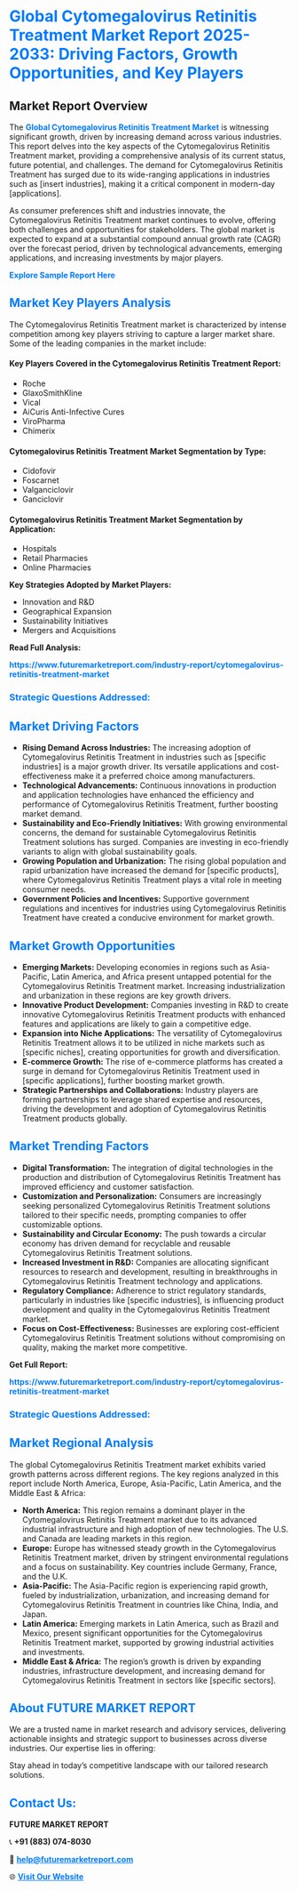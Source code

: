 <h1 style="color: #007BFF;">Global Cytomegalovirus Retinitis Treatment Market Report 2025-2033: Driving Factors, Growth Opportunities, and Key Players</h1>

<section id="overview">
<h2>Market Report Overview</h2>
<p>The <a href="https://www.futuremarketreport.com/industry-report/cytomegalovirus-retinitis-treatment-market" style="color: #007BFF; text-decoration: none;"><strong>Global Cytomegalovirus Retinitis Treatment Market</strong></a> is witnessing significant growth, driven by increasing demand across various industries. This report delves into the key aspects of the Cytomegalovirus Retinitis Treatment market, providing a comprehensive analysis of its current status, future potential, and challenges. The demand for Cytomegalovirus Retinitis Treatment has surged due to its wide-ranging applications in industries such as [insert industries], making it a critical component in modern-day [applications].</p>
<p>As consumer preferences shift and industries innovate, the Cytomegalovirus Retinitis Treatment market continues to evolve, offering both challenges and opportunities for stakeholders. The global market is expected to expand at a substantial compound annual growth rate (CAGR) over the forecast period, driven by technological advancements, emerging applications, and increasing investments by major players.</p>
</section>

<section id="overview">
<p><a href="https://www.futuremarketreport.com/request-sample/reportId=34352" style="color: #007BFF; text-decoration: none;"><strong>Explore Sample Report Here</strong></a></p>
</section>

<section id="key-players">
<h2 style="color: #007BFF;">Market Key Players Analysis</h2>
<p>The Cytomegalovirus Retinitis Treatment market is characterized by intense competition among key players striving to capture a larger market share. Some of the leading companies in the market include:</p>
<h4>Key Players Covered in the Cytomegalovirus Retinitis Treatment Report:</h4>
<ul><li>Roche</li><li>GlaxoSmithKline</li><li>Vical</li><li>AiCuris Anti-Infective Cures</li><li>ViroPharma</li><li>Chimerix</li></ul>
<h4>Cytomegalovirus Retinitis Treatment Market Segmentation by Type:</h4>
<ul><li>Cidofovir</li><li>Foscarnet</li><li>Valganciclovir</li><li>Ganciclovir</li></ul>

<h4>Cytomegalovirus Retinitis Treatment Market Segmentation by Application:</h4>
<ul><li>Hospitals</li><li>Retail Pharmacies</li><li>Online Pharmacies</li></ul>
<p><strong>Key Strategies Adopted by Market Players:</strong></p>
<ul>
<li>Innovation and R&D</li>
<li>Geographical Expansion</li>
<li>Sustainability Initiatives</li>
<li>Mergers and Acquisitions</li>
</ul>
</section>

<section>
<p><strong>Read Full Analysis: </strong></p><a href="https://www.futuremarketreport.com/industry-report/cytomegalovirus-retinitis-treatment-market" style="color: #007BFF; text-decoration: none;"><strong>https://www.futuremarketreport.com/industry-report/cytomegalovirus-retinitis-treatment-market</strong></a>
<h3 style="color: #007BFF;">Strategic Questions Addressed:</h3>
</section>

<section id="driving-factors">
<h2 style="color: #007BFF;">Market Driving Factors</h2>
<ul>
<li><strong>Rising Demand Across Industries:</strong> The increasing adoption of Cytomegalovirus Retinitis Treatment in industries such as [specific industries] is a major growth driver. Its versatile applications and cost-effectiveness make it a preferred choice among manufacturers.</li>
<li><strong>Technological Advancements:</strong> Continuous innovations in production and application technologies have enhanced the efficiency and performance of Cytomegalovirus Retinitis Treatment, further boosting market demand.</li>
<li><strong>Sustainability and Eco-Friendly Initiatives:</strong> With growing environmental concerns, the demand for sustainable Cytomegalovirus Retinitis Treatment solutions has surged. Companies are investing in eco-friendly variants to align with global sustainability goals.</li>
<li><strong>Growing Population and Urbanization:</strong> The rising global population and rapid urbanization have increased the demand for [specific products], where Cytomegalovirus Retinitis Treatment plays a vital role in meeting consumer needs.</li>
<li><strong>Government Policies and Incentives:</strong> Supportive government regulations and incentives for industries using Cytomegalovirus Retinitis Treatment have created a conducive environment for market growth.</li>
</ul>
</section>

<section id="growth-opportunities">
<h2 style="color: #007BFF;">Market Growth Opportunities</h2>
<ul>
<li><strong>Emerging Markets:</strong> Developing economies in regions such as Asia-Pacific, Latin America, and Africa present untapped potential for the Cytomegalovirus Retinitis Treatment market. Increasing industrialization and urbanization in these regions are key growth drivers.</li>
<li><strong>Innovative Product Development:</strong> Companies investing in R&D to create innovative Cytomegalovirus Retinitis Treatment products with enhanced features and applications are likely to gain a competitive edge.</li>
<li><strong>Expansion into Niche Applications:</strong> The versatility of Cytomegalovirus Retinitis Treatment allows it to be utilized in niche markets such as [specific niches], creating opportunities for growth and diversification.</li>
<li><strong>E-commerce Growth:</strong> The rise of e-commerce platforms has created a surge in demand for Cytomegalovirus Retinitis Treatment used in [specific applications], further boosting market growth.</li>
<li><strong>Strategic Partnerships and Collaborations:</strong> Industry players are forming partnerships to leverage shared expertise and resources, driving the development and adoption of Cytomegalovirus Retinitis Treatment products globally.</li>
</ul>
</section>

<section id="trending-factors">
<h2 style="color: #007BFF;">Market Trending Factors</h2>
<ul>
<li><strong>Digital Transformation:</strong> The integration of digital technologies in the production and distribution of Cytomegalovirus Retinitis Treatment has improved efficiency and customer satisfaction.</li>
<li><strong>Customization and Personalization:</strong> Consumers are increasingly seeking personalized Cytomegalovirus Retinitis Treatment solutions tailored to their specific needs, prompting companies to offer customizable options.</li>
<li><strong>Sustainability and Circular Economy:</strong> The push towards a circular economy has driven demand for recyclable and reusable Cytomegalovirus Retinitis Treatment solutions.</li>
<li><strong>Increased Investment in R&D:</strong> Companies are allocating significant resources to research and development, resulting in breakthroughs in Cytomegalovirus Retinitis Treatment technology and applications.</li>
<li><strong>Regulatory Compliance:</strong> Adherence to strict regulatory standards, particularly in industries like [specific industries], is influencing product development and quality in the Cytomegalovirus Retinitis Treatment market.</li>
<li><strong>Focus on Cost-Effectiveness:</strong> Businesses are exploring cost-efficient Cytomegalovirus Retinitis Treatment solutions without compromising on quality, making the market more competitive.</li>
</ul>
</section>

<section>
<p><strong>Get Full Report: </strong></p><a href="https://www.futuremarketreport.com/industry-report/cytomegalovirus-retinitis-treatment-market" style="color: #007BFF; text-decoration: none;"><strong>https://www.futuremarketreport.com/industry-report/cytomegalovirus-retinitis-treatment-market</strong></a>
<h3 style="color: #007BFF;">Strategic Questions Addressed:</h3>
</section>


<section id="regional-analysis">
<h2 style="color: #007BFF;">Market Regional Analysis</h2>
<p>The global Cytomegalovirus Retinitis Treatment market exhibits varied growth patterns across different regions. The key regions analyzed in this report include North America, Europe, Asia-Pacific, Latin America, and the Middle East & Africa:</p>
<ul>
<li><strong>North America:</strong> This region remains a dominant player in the Cytomegalovirus Retinitis Treatment market due to its advanced industrial infrastructure and high adoption of new technologies. The U.S. and Canada are leading markets in this region.</li>
<li><strong>Europe:</strong> Europe has witnessed steady growth in the Cytomegalovirus Retinitis Treatment market, driven by stringent environmental regulations and a focus on sustainability. Key countries include Germany, France, and the U.K.</li>
<li><strong>Asia-Pacific:</strong> The Asia-Pacific region is experiencing rapid growth, fueled by industrialization, urbanization, and increasing demand for Cytomegalovirus Retinitis Treatment in countries like China, India, and Japan.</li>
<li><strong>Latin America:</strong> Emerging markets in Latin America, such as Brazil and Mexico, present significant opportunities for the Cytomegalovirus Retinitis Treatment market, supported by growing industrial activities and investments.</li>
<li><strong>Middle East & Africa:</strong> The region’s growth is driven by expanding industries, infrastructure development, and increasing demand for Cytomegalovirus Retinitis Treatment in sectors like [specific sectors].</li>
</ul>
</section>

<footer>
<h2 style="color: #007BFF;">About FUTURE MARKET REPORT</h2>
<p>We are a trusted name in market research and advisory services, delivering actionable insights and strategic support to businesses across diverse industries. Our expertise lies in offering:</p>

<p>Stay ahead in today’s competitive landscape with our tailored research solutions.</p>

<h2 style="color: #007BFF;">Contact Us:</h2>
<p><strong>FUTURE MARKET REPORT</strong></p>
<p>📞 <strong>+91 (883) 074-8030</strong></p>
<p>📧 <strong><a href="mailto:help@futuremarketreport.com" style="color: #007BFF;">help@futuremarketreport.com</a></strong></p>
<p>🌐 <strong><a href="https://www.futuremarketreport.com/" style="color: #007BFF;">Visit Our Website</a></strong></p>
</footer>